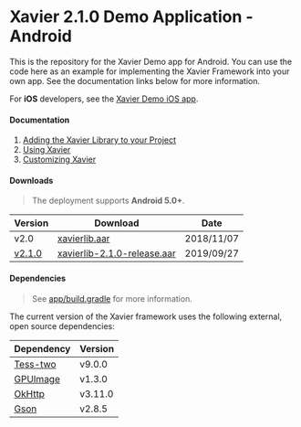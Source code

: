 # Xavier 2.1.0 Demo Application - Android
This is the repository for the Xavier Demo app for Android. You can use the code here as an example for implementing the Xavier Framework into your own app.
See the documentation links below for more information.

For **iOS** developers, see the [Xavier Demo iOS app](https://github.com/BlackSharkTech/xavier-demo-ios).

#### Documentation

1. [Adding the Xavier Library to your Project](./documentation/adding-xavier.md)
1. [Using Xavier](./documentation/using-xavier.md)
1. [Customizing Xavier](./documentation/customization.md)

#### Downloads
> The deployment supports **Android 5.0+**.

| Version | Download | Date |
|---------|----------|------|
| v2.0 | [xavierlib.aar](./downloads/v2.0/xavierlib.aar) | 2018/11/07 |
| [v2.1.0](./documentation/release-notes.md#210) | [xavierlib-2.1.0-release.aar](./downloads/v2.1.0/xavierlib-2.1.0-release.aar) | 2019/09/27|

#### Dependencies
> See [app/build.gradle](./xavier-demo/app/build.gradle) for more information.

The current version of the Xavier framework uses the following external, open source dependencies:

| Dependency | Version |
|------------|---------|
| [Tess-two](https://github.com/rmtheis/tess-two) | v9.0.0 |
| [GPUImage](https://github.com/cats-oss/android-gpuimage) | v1.3.0 |
| [OkHttp](https://github.com/square/okhttp)   | v3.11.0|
| [Gson](https://github.com/google/gson)     | v2.8.5 |
